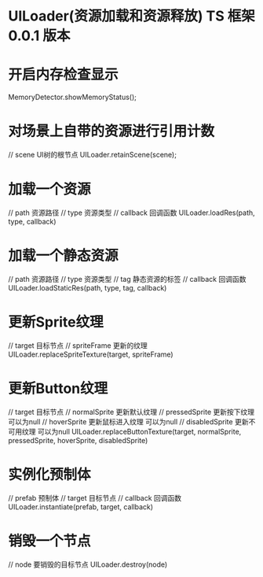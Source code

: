# UILoader(资源加载和资源释放) TS 框架 0.0.1 版本

#  开启内存检查显示
MemoryDetector.showMemoryStatus();

# 对场景上自带的资源进行引用计数
// scene UI树的根节点
UILoader.retainScene(scene);

# 加载一个资源
// path 资源路径
// type 资源类型
// callback 回调函数
UILoader.loadRes(path, type, callback)

# 加载一个静态资源
// path 资源路径
// type 资源类型
// tag 静态资源的标签
// callback 回调函数
UILoader.loadStaticRes(path, type, tag, callback)

# 更新Sprite纹理
// target 目标节点
// spriteFrame 更新的纹理
UILoader.replaceSpriteTexture(target, spriteFrame)

# 更新Button纹理
// target 目标节点
// normalSprite 更新默认纹理
// pressedSprite 更新按下纹理 可以为null
// hoverSprite 更新鼠标进入纹理 可以为null
// disabledSprite 更新不可用纹理 可以为null 
UILoader.replaceButtonTexture(target, normalSprite, pressedSprite, hoverSprite, disabledSprite)

# 实例化预制体
// prefab 预制体
// target 目标节点
// callback 回调函数
UILoader.instantiate(prefab, target, callback)

# 销毁一个节点
// node 要销毁的目标节点
UILoader.destroy(node)
